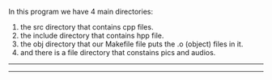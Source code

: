 In this program we have 4 main directories:
1) the src directory that contains cpp files.
2) the include directory that contains hpp file.
3) the obj directory that our Makefile file puts the .o (object) files in it.
3) and there is a file directory that constains pics and audios.
-----------------------------
-----------------------------



